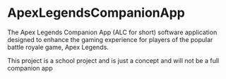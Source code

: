 # ApexLegendsCompanionApp

The Apex Legends Companion App (ALC for short)  software application designed to enhance the gaming experience for players of the popular battle royale game, Apex Legends.

This project is a school project and is just a concept and will not be a full companion app 
